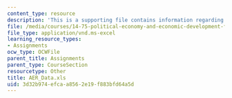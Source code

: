 ```yaml
---
content_type: resource
description: 'This is a supporting file contains information regarding Dataset: IncomeandDemocracy.dta.'
file: /media/courses/14-75-political-economy-and-economic-development-fall-2012/3d32b974efcaa8562e19f883bfd64a5d_AER_Data.xls
file_type: application/vnd.ms-excel
learning_resource_types:
- Assignments
ocw_type: OCWFile
parent_title: Assignments
parent_type: CourseSection
resourcetype: Other
title: AER_Data.xls
uid: 3d32b974-efca-a856-2e19-f883bfd64a5d
---
```

